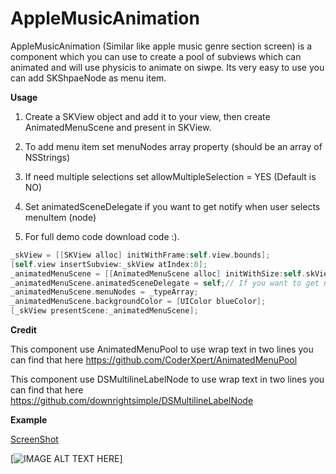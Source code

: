 # AppleMusicAnimation
AppleMusicAnimation (Similar like apple music genre section screen)
is a component which you can use to create a pool of subviews which can animated and will use physicis to animate on siwpe.
Its very easy to use you can add SKShpaeNode as menu item.

**Usage**

1. Create a SKView object and add it to your view, then create AnimatedMenuScene and present in SKView.

2. To add menu item set menuNodes array property (should be an array of NSStrings)

3. If need multiple selections set allowMultipleSelection = YES (Default is NO)

4. Set animatedSceneDelegate if you want to get notify when user selects menuItem (node)

5. For full demo code download code :).

```objectivec
_skView = [[SKView alloc] initWithFrame:self.view.bounds];
[self.view insertSubview:_skView atIndex:0];
_animatedMenuScene = [[AnimatedMenuScene alloc] initWithSize:self.skView.bounds.size];  
_animatedMenuScene.animatedSceneDelegate = self;// If you want to get notify when an item get selected       
_animatedMenuScene.menuNodes = _typeArray;
_animatedMenuScene.backgroundColor = [UIColor blueColor];
[_skView presentScene:_animatedMenuScene];
```
        
**Credit**

This component use AnimatedMenuPool to use wrap text in two lines you can find that here https://github.com/CoderXpert/AnimatedMenuPool

This component use DSMultilineLabelNode to use wrap text in two lines you can find that here https://github.com/downrightsimple/DSMultilineLabelNode 


**Example**

[ScreenShot](https://s24.postimg.org/stoyq6cvp/IMG_0798.png)

[![IMAGE ALT TEXT HERE](https://s24.postimg.org/stoyq6cvp/IMG_0798.png)]
